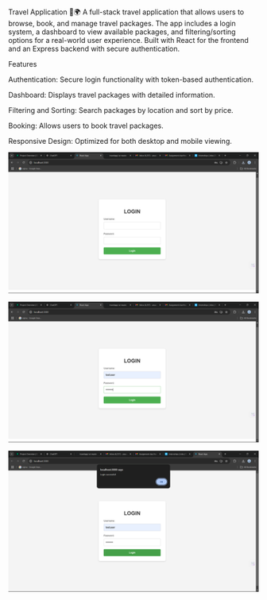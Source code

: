 

Travel Application 🧳🌍
A full-stack travel application that allows users to browse, book, and manage travel packages. The app includes a login system, a dashboard to view available packages, and filtering/sorting options for a real-world user experience. Built with React for the frontend and an Express backend with secure authentication.
 
 
Features
 
 Authentication: Secure login functionality with token-based authentication.
 
 Dashboard: Displays travel packages with detailed information.

Filtering and Sorting: Search packages by location and sort by price.

Booking: Allows users to book travel packages.

Responsive Design: Optimized for both desktop and mobile viewing.



 ![Description of Image]( https://github.com/Anuragpandey26/travelapp/blob/d90e8ff695bfa76a9628bed9951f0d6504ea24e8/Screenshot%20(24).png)


  ![Description of Image]( https://github.com/Anuragpandey26/travelapp/blob/59f9708c3b9a8da4a425c75c98afae0a41765dc8/Screenshot%20(25).png)


  ![Description of Image](https://github.com/Anuragpandey26/travelapp/blob/7b7ed88d9af7527664306ecb63c044ee35a592af/Screenshot%20(26).png)
